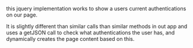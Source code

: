 this jquery implementation works to show  a users current authentications on our page.

It is slightly different than similar calls than similar methods in out app and uses a getJSON call to check what authentications the user has, and dynamically creates the page content based on this.  